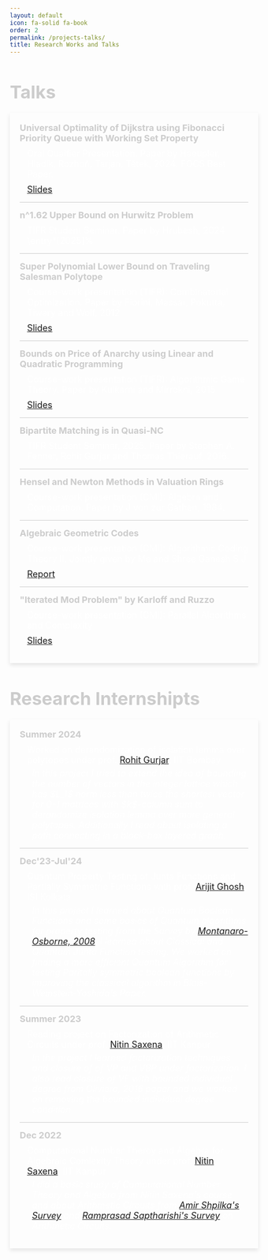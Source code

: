 ```yaml
---
layout: default
icon: fa-solid fa-book
order: 2
permalink: /projects-talks/
title: Research Works and Talks
---
```


<style>
.internship-container, .talks-container {
    max-width: 800px;
    margin: 20px auto;
    box-shadow: 0 4px 8px rgba(0, 0, 0, 0.1);
    padding: 20px;
}

.internship-header, .talks-header {
    font-size: 36px;
    font-weight: bold;
    color: #ccc;
    margin-bottom: 10px;
}

.internship-item, .talk-item {
    margin-bottom: 15px;
    display: flex;
    flex-direction: column;
    align-items: flex-start;
}

.internship-time, .talk-title {
    font-size: 18px;
    color: #ccc;
    font-weight: bold;
}

.internship-description, .talk-description {
    font-size: 18px;
    color: #fff;
    margin-top: 10px;
    margin-left: 15px;
}

.internship-abstract {
    font-size: 18px;
    color: #fff;
    margin-top: 6px;
    margin-left: 25px;
    font-style: italic;
}

.internship-item:not(:last-child), .talk-item:not(:last-child) {
    border-bottom: 1px solid #ccc;
    padding-bottom: 15px;
}

.talk-slides {
    margin-top: 10px;
    margin-left: 15px;
    font-size: 18px;
    color: #ccc;
}
</style>
<h2 class="internship-header">Talks</h2>
 <div class="talks-container">
        <div class="talk-item">
            <div class="talk-title">Universal Optimality of Dijkstra using Fibonacci Priority Queue with Working Set Property</div>
            <div class="talk-description">Oral Qualfier Presentation. Paper by Haeupler, Hladík, Rozhoň, Tarjan, Tětek, 2024. FOCS Best Paper.</div>
            <div class="talk-slides"><a href="https://sohamch08.github.io/assets/dijkstra-optimal.pdf">Slides</a></div>
        </div> 
        <div class="talk-item">
            <div class="talk-title">n^1.62 Upper Bound on Hurwitz Problem</div>
            <div class="talk-description">TIFR Student Seminar. Paper by Hrubesh, 2024
\entry*[2025]%</div>
        </div>   
        <div class="talk-item">
            <div class="talk-title">Super Polynomial Lower Bound on Traveling Salesman Polytope</div>
            <div class="talk-description">Course-work presentation (TIFR):  Combinatorial Optimization. Paper by Fiorini, Massar, Pokutta, Tiwary and Wolf, 2012</div>
            <div class="talk-slides"><a href="https://sohamch08.github.io/assets/copt-presentation.pdf">Slides</a></div>
        </div>    
        <div class="talk-item">
            <div class="talk-title">Bounds on Price of Anarchy using Linear and Quadratic Programming</div>
            <div class="talk-description">Course-work presentation (TIFR): Algorithmic Game Theory. Paper by Kulkarni and Mirrokni, 2015</div>
            <div class="talk-slides"><a href="https://sohamch08.github.io/assets/agt-presentation.pdf">Slides</a></div>
        </div> 
        <div class="talk-item">
            <div class="talk-title">Bipartite Matching is in Quasi-NC</div>
            <div class="talk-description">TIFR Student Seminar, 2025. Paper by Stephen A. Fenner, Rohit Gurjar and Thomas Thierauf, 2016.</div>
        </div>   
        <div class="talk-item">
            <div class="talk-title">Hensel and Newton Methods in Valuation Rings</div>
            <div class="talk-description">Course-work presentation (CMI): Algebra and Computation. Paper by J von zur Gathen, 1984.</div>
        </div>
        <div class="talk-item">
            <div class="talk-title">Algebraic Geometric Codes</div>
            <div class="talk-description">Course-work presentation (CMI): Algorithmic Coding Theory II.  Jointly given by Me and  Shree Ganesh S J</div>
            <div class="talk-slides"><a href="https://sohamch08.github.io/assets/act-report.pdf">Report</a></div>
        </div>
        <div class="talk-item">
            <div class="talk-title">"Iterated Mod Problem" by Karloff and Ruzzo</div>
            <div class="talk-description">Course-work presentation (CMI): Parallel Algorithms and Complexity</div>
            <div class="talk-slides"><a href="https://sohamch08.github.io/assets/parallel-presentation-iterated-mod.pdf">Slides</a></div>
        </div>
        <!-- Add more talk items as needed -->
    </div>
<h2 class="internship-header">Research Internshipts</h2>
<div class="internship-container">
    <div class="internship-item">
        <div class="internship-time">Summer 2024</div>
        <div class="internship-description">Worked on derandomization of isolation lemma over polytopes under prof. <a href="https://www.cse.iitb.ac.in/~rgurjar/">Rohit Gurjar</a>, IIT Bombay</div>
        <div class="internship-abstract">In this project I tried to extend the idea of bounding the number of vectors in the integer lattice which has $L_1$ norm less than twice the shortest vector for 0-1 matrices with $k$-column sum to derandomize isolation lemma over more general polytopes. Additionally I  read about isolating a path connecting in a black-box layered graph.</div>
    </div>
    <div class="internship-item">
        <div class="internship-time">Dec'23-Jul'24</div>
        <div class="internship-description">Quantum Property Testing of Junta Functions and Partially Symmetric Functions with prof. <a href="https://sites.google.com/site/homepagearijitghosh/">Arijit Ghosh</a>, ISI Kolkata</div>
        <div class="internship-abstract">In this project I learned about Quantum Boolean Functions and some basics of Quantum algorithms for property testing from the Survey by <a href="https://arxiv.org/abs/0810.2435">Montanaro-Osborne, 2008</a>. I learned about Classical and Quantum Junta Function testing. We worked on finding a more efficient Quantum Algorithm for testing Paritally symmetric boolean functions by improving the classical  algorithm in Blais-Weinstein-Yoshida's Paper.</div>
    </div>
    <div class="internship-item">
        <div class="internship-time">Summer 2023</div>
        <div class="internship-description">Reading project on Factorization of Arithmetic Circuits under prof. <a href="https://www.cse.iitk.ac.in/users/nitin/">Nitin Saxena</a>, IIT Kanpur</div>
        <div class="internship-abstract">In the project I learned factorization techniques and closure of of VP and VBP under factorization. I also read closure of VF with bounded individual degree from Oliviera, 2016 paper and we worked on removing the bounded individual degree condition</div>
    </div>
    <div class="internship-item">
        <div class="internship-time">Dec 2022</div>
        <div class="internship-description">Computational Number Theroy and Algebra for Algebraic Comlexity Theory under prof. <a href="https://www.cse.iitk.ac.in/users/nitin/">Nitin Saxena</a>, IIT Kanpur</div>
        <div class="internship-abstract">I did a basic study of  Computational Number Theory and Algebra from Nitin Saxena's course and about Arithmetic Circuits from  <a href="https://www.nowpublishers.com/article/Details/TCS-039">Amir Shpilka's Survey</a> and 
	<a href="https://github.com/dasarpmar/lowerbounds-survey">Ramprasad Saptharishi's Survey</a> on Arithmetic Circuits.</div>
    </div>
</div>
